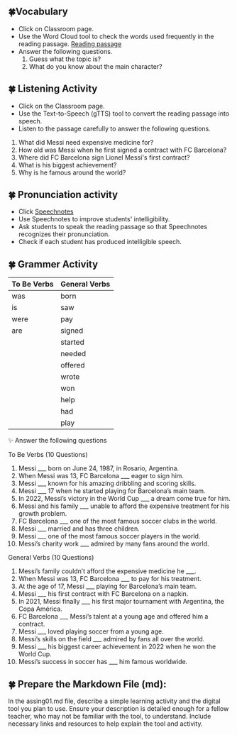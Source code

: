## 🍀Vocabulary
+ Click on Classroom page.
+ Use the Word Cloud tool to check the words used frequently in the reading passage. [Reading passage](https://raw.githubusercontent.com/Alexwcjung/Fall2024/refs/heads/main/reading.md)
+ Answer the following questions.
  1. Guess what the topic is?
  2. What do you know about the main character?

## 🍀 Listening Activity 
+ Click on the Classroom page.
+ Use the Text-to-Speech (gTTS) tool to convert the reading passage into speech.
+ Listen to the passage carefully to answer the following questions.
1. What did Messi need expensive medicine for?
2. How old was Messi when he first signed a contract with FC Barcelona?
3. Where did FC Barcelona sign Lionel Messi's first contract?
4. What is his biggest achievement?
5. Why is he famous around the world?

## 🍀 Pronunciation activity
+ Click [Speechnotes](https://speechnotes.co/)
+ Use Speechnotes to improve students' intelligibility.
+ Ask students to speak the reading passage so that Speechnotes recognizes their pronunciation.
+ Check if each student has produced intelligible speech.

## 🍀 Grammer Activity

| To Be Verbs  | General Verbs    |
|--------------|------------------|
| was          | born              |
| is           | saw               |
| were         | pay               |
| are          | signed            |
|              | started           |
|              | needed            |
|              | offered           |
|              | wrote             |
|              | won               |
|              | help              |
|              | had               |
|              | play              |

✨ Answer the following questions

To Be Verbs (10 Questions)
1. Messi ___ born on June 24, 1987, in Rosario, Argentina.
2. When Messi was 13, FC Barcelona ___ eager to sign him.
3. Messi ___ known for his amazing dribbling and scoring skills.
4. Messi ___ 17 when he started playing for Barcelona’s main team.
5. In 2022, Messi’s victory in the World Cup ___ a dream come true for him.
6. Messi and his family ___ unable to afford the expensive treatment for his growth problem.
7. FC Barcelona ___ one of the most famous soccer clubs in the world.
8. Messi ___ married and has three children.
9. Messi ___ one of the most famous soccer players in the world.
10. Messi’s charity work ___ admired by many fans around the world.

General Verbs (10 Questions)
1. Messi’s family couldn’t afford the expensive medicine he ___.
2. When Messi was 13, FC Barcelona ___ to pay for his treatment.
3. At the age of 17, Messi ___ playing for Barcelona’s main team.
4. Messi ___ his first contract with FC Barcelona on a napkin.
5. In 2021, Messi finally ___ his first major tournament with Argentina, the Copa América.
6. FC Barcelona ___ Messi’s talent at a young age and offered him a contract.
7. Messi ___ loved playing soccer from a young age.
8. Messi’s skills on the field ___ admired by fans all over the world.
9. Messi ___ his biggest career achievement in 2022 when he won the World Cup.
10. Messi’s success in soccer has ___ him famous worldwide.

## 🍀 Prepare the Markdown File (md): 
In the assing01.md file, describe a simple learning activity and the digital tool you plan to use.
Ensure your description is detailed enough for a fellow teacher, who may not be familiar with the tool, to understand. Include necessary links and resources to help explain the tool and activity.




